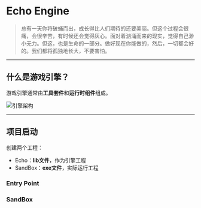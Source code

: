 # Echo Engine

> 总有一天你将破蛹而出，成长得比人们期待的还要美丽。但这个过程会很痛，会很辛苦，有时候还会觉得灰心。面对着汹涌而来的现实，觉得自己渺小无力。但这，也是生命的一部分。做好现在你能做的，然后，一切都会好的。我们都将孤独地长大，不要害怕。

---

## 什么是游戏引擎？

游戏引擎通常由**工具套件**和**运行时组件**组成。

![引擎架构](.\Assert/引擎架构.jpg "运行时引擎架构")

---

## 项目启动

创建两个工程：

- Echo：**lib文件**，作为引擎工程
- SandBox：**exe文件**，实际运行工程

### Entry Point

### SandBox